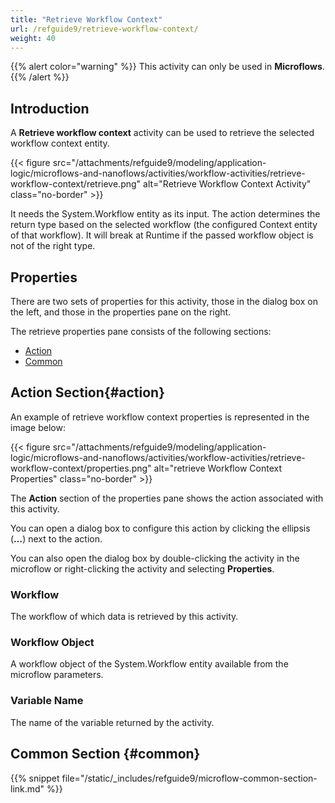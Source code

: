```yaml
---
title: "Retrieve Workflow Context"
url: /refguide9/retrieve-workflow-context/
weight: 40
---
```


{{% alert color="warning" %}}
This activity can only be used in **Microflows**.
{{% /alert %}}

## Introduction

A **Retrieve workflow context** activity can be used to retrieve the selected workflow context entity.

{{< figure src="/attachments/refguide9/modeling/application-logic/microflows-and-nanoflows/activities/workflow-activities/retrieve-workflow-context/retrieve.png" alt="Retrieve Workflow Context Activity" class="no-border" >}}

It needs the System.Workflow entity as its input. The action determines the return type based on the selected workflow (the configured Context entity of that workflow). It will break at Runtime if the passed workflow object is not of the right type.

## Properties

There are two sets of properties for this activity, those in the dialog box on the left, and those in the properties pane on the right.

The retrieve properties pane consists of the following sections:

* [Action](#action)
* [Common](#common)

## Action Section{#action}

An example of retrieve workflow context properties is represented in the image below:

{{< figure src="/attachments/refguide9/modeling/application-logic/microflows-and-nanoflows/activities/workflow-activities/retrieve-workflow-context/properties.png" alt="retrieve Workflow Context Properties" class="no-border" >}}

The **Action** section of the properties pane shows the action associated with this activity.

You can open a dialog box to configure this action by clicking the ellipsis (**…**) next to the action.

You can also open the dialog box by double-clicking the activity in the microflow or right-clicking the activity and selecting **Properties**.

### Workflow

The workflow of which data is retrieved by this activity. 

### Workflow Object

A workflow object of the System.Workflow entity available from the microflow parameters. 

### Variable Name

The name of the variable returned by the activity.

## Common Section {#common}

{{% snippet file="/static/_includes/refguide9/microflow-common-section-link.md" %}}
